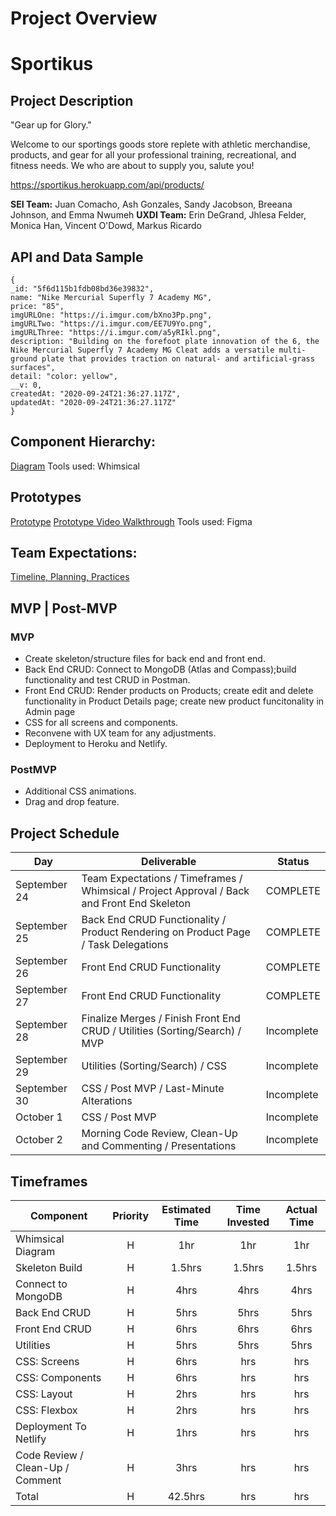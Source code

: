 # Project Overview

# Sportikus

## Project Description

"Gear up for Glory."

Welcome to our sportings goods store replete with athletic merchandise, products, and gear for all your professional training,  recreational, and fitness needs. We who are about to supply you, salute you!

https://sportikus.herokuapp.com/api/products/

__SEI Team:__ Juan Comacho, Ash Gonzales, Sandy Jacobson, Breeana Johnson, and Emma Nwumeh
__UXDI Team:__ Erin DeGrand, Jhlesa Felder, Monica Han, Vincent O'Dowd, Markus Ricardo

## API and Data Sample

```
{
_id: "5f6d115b1fdb08bd36e39832",
name: "Nike Mercurial Superfly 7 Academy MG",
price: "85",
imgURLOne: "https://i.imgur.com/bXno3Pp.png",
imgURLTwo: "https://i.imgur.com/EE7U9Yo.png",
imgURLThree: "https://i.imgur.com/a5yRIkl.png",
description: "Building on the forefoot plate innovation of the 6, the Nike Mercurial Superfly 7 Academy MG Cleat adds a versatile multi-ground plate that provides traction on natural- and artificial-grass surfaces",
detail: "color: yellow",
__v: 0,
createdAt: "2020-09-24T21:36:27.117Z",
updatedAt: "2020-09-24T21:36:27.117Z"
}

```

## Component Hierarchy:

[Diagram](https://whimsical.com/7LomdPqGPH7o7iV68w7D29)
Tools used: Whimsical

## Prototypes

[Prototype](https://www.figma.com/proto/8skqPjKvqlBUjJp1o1Bv2R/SEI-x-UXDI-Sporting-Goods?node-id=1%3A3&scaling=min-zoom)
[Prototype Video Walkthrough](https://drive.google.com/file/d/1C06SeadyqYkMl_MCOFxQWVAYjWsPm6sp/view?usp=sharing)
Tools used: Figma

## Team Expectations:

[Timeline, Planning, Practices](https://docs.google.com/document/d/1j_8oEFJedD5ie6zAmStdwZsBT9kALICXgN6f1aJmh10/edit?usp=sharing)

## MVP | Post-MVP  

### MVP 

- Create skeleton/structure files for back end and front end.
- Back End CRUD: Connect to MongoDB (Atlas and Compass);build functionality and test CRUD in Postman.
- Front End CRUD: Render products on Products; create edit and delete functionality in Product Details page; create new product funcitonality in Admin page
- CSS for all screens and components.
- Reconvene with UX team for any adjustments.
- Deployment to Heroku and Netlify.

### PostMVP  

- Additional CSS animations.
- Drag and drop feature.

## Project Schedule

|  Day | Deliverable | Status
|---|---| ---|
|September 24| Team Expectations / Timeframes / Whimsical / Project Approval / Back and Front End Skeleton | COMPLETE
|September 25| Back End CRUD Functionality / Product Rendering on Product Page / Task Delegations | COMPLETE
|September 26| Front End CRUD Functionality | COMPLETE
|September 27| Front End CRUD Functionality | COMPLETE
|September 28| Finalize Merges / Finish Front End CRUD / Utilities (Sorting/Search) / MVP | Incomplete
|September 29| Utilities (Sorting/Search) / CSS | Incomplete
|September 30| CSS / Post MVP / Last-Minute Alterations | Incomplete
|October 1| CSS / Post MVP | Incomplete
|October 2| Morning Code Review, Clean-Up and Commenting / Presentations | Incomplete

## Timeframes

| Component | Priority | Estimated Time | Time Invested | Actual Time |
| --- | :---: |  :---: | :---: | :---: |
| Whimsical Diagram | H | 1hr | 1hr | 1hr |
| Skeleton Build | H | 1.5hrs | 1.5hrs | 1.5hrs |
| Connect to MongoDB | H | 4hrs | 4hrs | 4hrs |
| Back End CRUD | H | 5hrs | 5hrs | 5hrs |
| Front End CRUD | H | 6hrs | 6hrs | 6hrs |
| Utilities | H | 5hrs | 5hrs | 5hrs |
| CSS: Screens | H | 6hrs | hrs | hrs |
| CSS: Components | H | 6hrs | hrs | hrs |
| CSS: Layout | H | 2hrs | hrs | hrs |
| CSS: Flexbox | H | 2hrs | hrs | hrs |
| Deployment To Netlify | H | 1hrs | hrs | hrs |
| Code Review / Clean-Up / Comment | H | 3hrs | hrs | hrs |
| Total | H | 42.5hrs | hrs | hrs |